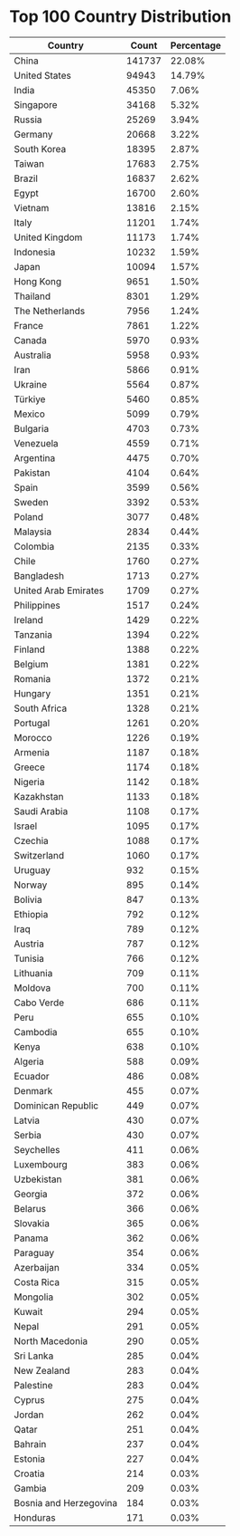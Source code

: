 # Top 100 Country Distribution
| Country | Count | Percentage |
|----|----|----|
| China | 141737 | 22.08% |
| United States | 94943 | 14.79% |
| India | 45350 | 7.06% |
| Singapore | 34168 | 5.32% |
| Russia | 25269 | 3.94% |
| Germany | 20668 | 3.22% |
| South Korea | 18395 | 2.87% |
| Taiwan | 17683 | 2.75% |
| Brazil | 16837 | 2.62% |
| Egypt | 16700 | 2.60% |
| Vietnam | 13816 | 2.15% |
| Italy | 11201 | 1.74% |
| United Kingdom | 11173 | 1.74% |
| Indonesia | 10232 | 1.59% |
| Japan | 10094 | 1.57% |
| Hong Kong | 9651 | 1.50% |
| Thailand | 8301 | 1.29% |
| The Netherlands | 7956 | 1.24% |
| France | 7861 | 1.22% |
| Canada | 5970 | 0.93% |
| Australia | 5958 | 0.93% |
| Iran | 5866 | 0.91% |
| Ukraine | 5564 | 0.87% |
| Türkiye | 5460 | 0.85% |
| Mexico | 5099 | 0.79% |
| Bulgaria | 4703 | 0.73% |
| Venezuela | 4559 | 0.71% |
| Argentina | 4475 | 0.70% |
| Pakistan | 4104 | 0.64% |
| Spain | 3599 | 0.56% |
| Sweden | 3392 | 0.53% |
| Poland | 3077 | 0.48% |
| Malaysia | 2834 | 0.44% |
| Colombia | 2135 | 0.33% |
| Chile | 1760 | 0.27% |
| Bangladesh | 1713 | 0.27% |
| United Arab Emirates | 1709 | 0.27% |
| Philippines | 1517 | 0.24% |
| Ireland | 1429 | 0.22% |
| Tanzania | 1394 | 0.22% |
| Finland | 1388 | 0.22% |
| Belgium | 1381 | 0.22% |
| Romania | 1372 | 0.21% |
| Hungary | 1351 | 0.21% |
| South Africa | 1328 | 0.21% |
| Portugal | 1261 | 0.20% |
| Morocco | 1226 | 0.19% |
| Armenia | 1187 | 0.18% |
| Greece | 1174 | 0.18% |
| Nigeria | 1142 | 0.18% |
| Kazakhstan | 1133 | 0.18% |
| Saudi Arabia | 1108 | 0.17% |
| Israel | 1095 | 0.17% |
| Czechia | 1088 | 0.17% |
| Switzerland | 1060 | 0.17% |
| Uruguay | 932 | 0.15% |
| Norway | 895 | 0.14% |
| Bolivia | 847 | 0.13% |
| Ethiopia | 792 | 0.12% |
| Iraq | 789 | 0.12% |
| Austria | 787 | 0.12% |
| Tunisia | 766 | 0.12% |
| Lithuania | 709 | 0.11% |
| Moldova | 700 | 0.11% |
| Cabo Verde | 686 | 0.11% |
| Peru | 655 | 0.10% |
| Cambodia | 655 | 0.10% |
| Kenya | 638 | 0.10% |
| Algeria | 588 | 0.09% |
| Ecuador | 486 | 0.08% |
| Denmark | 455 | 0.07% |
| Dominican Republic | 449 | 0.07% |
| Latvia | 430 | 0.07% |
| Serbia | 430 | 0.07% |
| Seychelles | 411 | 0.06% |
| Luxembourg | 383 | 0.06% |
| Uzbekistan | 381 | 0.06% |
| Georgia | 372 | 0.06% |
| Belarus | 366 | 0.06% |
| Slovakia | 365 | 0.06% |
| Panama | 362 | 0.06% |
| Paraguay | 354 | 0.06% |
| Azerbaijan | 334 | 0.05% |
| Costa Rica | 315 | 0.05% |
| Mongolia | 302 | 0.05% |
| Kuwait | 294 | 0.05% |
| Nepal | 291 | 0.05% |
| North Macedonia | 290 | 0.05% |
| Sri Lanka | 285 | 0.04% |
| New Zealand | 283 | 0.04% |
| Palestine | 283 | 0.04% |
| Cyprus | 275 | 0.04% |
| Jordan | 262 | 0.04% |
| Qatar | 251 | 0.04% |
| Bahrain | 237 | 0.04% |
| Estonia | 227 | 0.04% |
| Croatia | 214 | 0.03% |
| Gambia | 209 | 0.03% |
| Bosnia and Herzegovina | 184 | 0.03% |
| Honduras | 171 | 0.03% |
